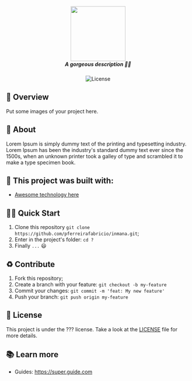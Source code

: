 <h5 align="center">
  <img src="https://ravennaareachamber.com/wp-content/uploads/2017/03/your-company-lsiting.png" width="150px" /><br>
  <b>A gorgeous description</b> ✍🏻
</h5>
<p align="center">
  <img alt="License" src="https://img.shields.io/badge/license-MIT-green">
</p>

## :eyes: Overview
Put some images of your project here.

## :open_book: About 
Lorem Ipsum is simply dummy text of the printing and typesetting industry. Lorem Ipsum has been the industry's standard dummy text ever since the 1500s, when an unknown printer took a galley of type and scrambled it to make a type specimen book.

## :bricks: This project was built with: 
- [Awesome technology here](http://link.here.com)

## 🏄‍♂️ Quick Start
 1. Clone this repository `git clone https://github.com/pferreirafabricio/inmana.git`;
 2. Enter in the project's folder: `cd ?`
 3. Finally `...` 😃
 
## :recycle: Contribute
 1. Fork this repository;
 2. Create a branch with your feature: ```git checkout -b my-feature```
 3. Commit your changes: ```git commit -m 'feat: My new feature'```
 4. Push your branch: ```git push origin my-feature```
 
## :page_with_curl:	License
This project is under the ??? license. Take a look at the [LICENSE](LICENSE.md) file for more details.

## 📚 Learn more

  * Guides: https://super.guide.com
